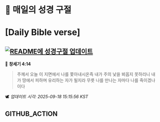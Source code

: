 # 🙏 매일의 성경 구절
# [Daily Bible verse]
## [![README에 성경구절 업데이트](https://github.com/DONGSUKA/first_test/actions/workflows/update-readme-bible.yml/badge.svg)](https://github.com/DONGSUKA/first_test/actions/workflows/update-readme-bible.yml)
<!-- START_BIBLE_VERSE -->
📖 **창세기 4:14**
> 주께서 오늘 이 지면에서 나를 쫓아내시온즉 내가 주의 낯을 뵈옵지 못하리니 내가 땅에서 피하며 유리하는 자가 될지라 무릇 나를 만나는 자마다 나를 죽이겠나이다

🕊️ _업데이트 시각: 2025-09-18 15:15:56 KST_
  <!-- END_BIBLE_VERSE -->
## GITHUB_ACTION
